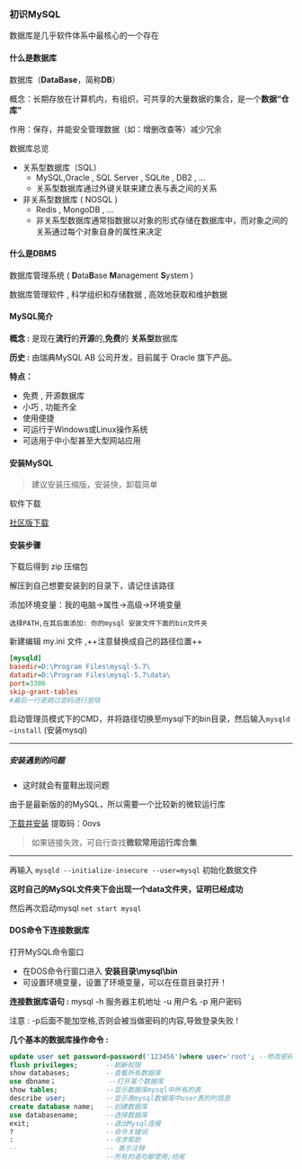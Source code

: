 ### 初识MySQL

数据库是几乎软件体系中最核心的一个存在

#### 什么是数据库

数据库（**DataBase**，简称**DB**）

概念：长期存放在计算机内，有组织，可共享的大量数据的集合，是一个**数据“仓库”**

作用：保存，并能安全管理数据（如：增删改查等）减少冗余

数据库总览

* 关系型数据库（SQL）
  * MySQL,Oracle , SQL Server , SQLite , DB2 , ...
  * 关系型数据库通过外键关联来建立表与表之间的关系
* 非关系型数据库 ( NOSQL )
  * Redis , MongoDB , ...
  * 非关系型数据库通常指数据以对象的形式存储在数据库中，而对象之间的关系通过每个对象自身的属性来决定

#### 什么是DBMS

数据库管理系统 ( **D**ata**B**ase **M**anagement **S**ystem )

数据库管理软件 , 科学组织和存储数据 , 高效地获取和维护数据

#### MySQL简介

**概念 :** 是现在**流行**的**开源**的,**免费**的 **关系型**数据库

**历史 :** 由瑞典MySQL AB 公司开发，目前属于 Oracle 旗下产品。

**特点：**

* 免费 , 开源数据库
* 小巧 , 功能齐全
* 使用便捷
* 可运行于Windows或Linux操作系统
* 可适用于中小型甚至大型网站应用

#### 安装MySQL

> 建议安装压缩版，安装快，卸载简单

软件下载

[社区版下载](https://dev.mysql.com/downloads/mysql/)

#### 安装步骤

下载后得到 zip 压缩包

解压到自己想要安装到的目录下，请记住该路径

添加环境变量：我的电脑->属性->高级->环境变量

```
选择PATH,在其后面添加: 你的mysql 安装文件下面的bin文件夹
```

新建编辑 my.ini 文件 ,++注意替换成自己的路径位置++

```ini
[mysqld]
basedir=D:\Program Files\mysql-5.7\
datadir=D:\Program Files\mysql-5.7\data\
port=3306
skip-grant-tables 
#最后一行是跳过密码进行登陆 
```

启动管理员模式下的CMD，并将路径切换至mysql下的bin目录，然后输入`mysqld –install` (安装mysql)

----

##### 安装遇到的问题

* 这时就会有童鞋出现问题

由于是最新版的的MySQL，所以需要一个比较新的微软运行库

[下载并安装](https://pan.baidu.com/s/1PVLTL_-AugIWc0xMqVDk3Q)    提取码：0ovs

> 如果链接失效，可自行查找**微软常用运行库合集**

-----

再输入  `mysqld --initialize-insecure --user=mysql` 初始化数据文件

**这时自己的MySQL文件夹下会出现一个data文件夹，证明已经成功**

然后再次启动mysql `net start mysql`

#### DOS命令下连接数据库

打开MySQL命令窗口

- 在DOS命令行窗口进入 **安装目录\mysql\bin**
- 可设置环境变量，设置了环境变量，可以在任意目录打开！

**连接数据库语句 :** mysql -h 服务器主机地址 -u 用户名 -p 用户密码

注意 : -p后面不能加空格,否则会被当做密码的内容,导致登录失败 !

**几个基本的数据库操作命令 :**

```sql
update user set password=password('123456')where user='root'; --修改密码
flush privileges; 		--刷新权限
show databases; 		--查看所有数据库
use dbname；				--打开某个数据库
show tables; 			--显示数据库mysql中所有的表
describe user; 			--显示表mysql数据库中user表的列信息
create database name; 	--创建数据库
use databasename; 		--选择数据库
exit; 					--退出Mysql连接
? 						--命令关键词 
: 						--寻求帮助
--						-- 表示注释
						--所有的语句都使用;结尾
```


